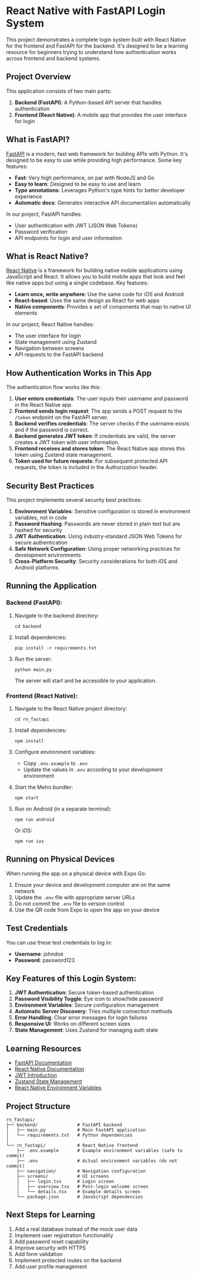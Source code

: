 # React Native with FastAPI Login System

This project demonstrates a complete login system built with React Native for the frontend and FastAPI for the backend. It's designed to be a learning resource for beginners trying to understand how authentication works across frontend and backend systems.

## Project Overview

This application consists of two main parts:

1. **Backend (FastAPI)**: A Python-based API server that handles authentication
2. **Frontend (React Native)**: A mobile app that provides the user interface for login

## What is FastAPI?

[FastAPI](https://fastapi.tiangolo.com/) is a modern, fast web framework for building APIs with Python. It's designed to be easy to use while providing high performance. Some key features:

- **Fast**: Very high performance, on par with NodeJS and Go
- **Easy to learn**: Designed to be easy to use and learn
- **Type annotations**: Leverages Python's type hints for better developer experience
- **Automatic docs**: Generates interactive API documentation automatically

In our project, FastAPI handles:
- User authentication with JWT (JSON Web Tokens)
- Password verification
- API endpoints for login and user information

## What is React Native?

[React Native](https://reactnative.dev/) is a framework for building native mobile applications using JavaScript and React. It allows you to build mobile apps that look and feel like native apps but using a single codebase. Key features:

- **Learn once, write anywhere**: Use the same code for iOS and Android
- **React-based**: Uses the same design as React for web apps
- **Native components**: Provides a set of components that map to native UI elements

In our project, React Native handles:
- The user interface for login
- State management using Zustand
- Navigation between screens
- API requests to the FastAPI backend

## How Authentication Works in This App

The authentication flow works like this:

1. **User enters credentials**: The user inputs their username and password in the React Native app.
2. **Frontend sends login request**: The app sends a POST request to the `/token` endpoint on the FastAPI server.
3. **Backend verifies credentials**: The server checks if the username exists and if the password is correct.
4. **Backend generates JWT token**: If credentials are valid, the server creates a JWT token with user information.
5. **Frontend receives and stores token**: The React Native app stores this token using Zustand state management.
6. **Token used for future requests**: For subsequent protected API requests, the token is included in the Authorization header.

## Security Best Practices

This project implements several security best practices:

1. **Environment Variables**: Sensitive configuration is stored in environment variables, not in code
2. **Password Hashing**: Passwords are never stored in plain text but are hashed for security
3. **JWT Authentication**: Using industry-standard JSON Web Tokens for secure authentication
4. **Safe Network Configuration**: Using proper networking practices for development environments
5. **Cross-Platform Security**: Security considerations for both iOS and Android platforms

## Running the Application

### Backend (FastAPI):

1. Navigate to the backend directory:
   ```
   cd backend
   ```

2. Install dependencies:
   ```
   pip install -r requirements.txt
   ```

3. Run the server:
   ```
   python main.py
   ```
   
   The server will start and be accessible to your application.

### Frontend (React Native):

1. Navigate to the React Native project directory:
   ```
   cd rn_fastapi
   ```

2. Install dependencies:
   ```
   npm install
   ```
   
3. Configure environment variables:
   - Copy `.env.example` to `.env`
   - Update the values in `.env` according to your development environment

4. Start the Metro bundler:
   ```
   npm start
   ```

5. Run on Android (in a separate terminal):
   ```
   npm run android
   ```
   
   Or iOS:
   ```
   npm run ios
   ```

## Running on Physical Devices

When running the app on a physical device with Expo Go:

1. Ensure your device and development computer are on the same network
2. Update the `.env` file with appropriate server URLs
3. Do not commit the `.env` file to version control
4. Use the QR code from Expo to open the app on your device

## Test Credentials

You can use these test credentials to log in:

- **Username**: johndoe
- **Password**: password123

## Key Features of this Login System:

1. **JWT Authentication**: Secure token-based authentication
2. **Password Visibility Toggle**: Eye icon to show/hide password
3. **Environment Variables**: Secure configuration management
4. **Automatic Server Discovery**: Tries multiple connection methods
5. **Error Handling**: Clear error messages for login failures
6. **Responsive UI**: Works on different screen sizes
7. **State Management**: Uses Zustand for managing auth state

## Learning Resources

- [FastAPI Documentation](https://fastapi.tiangolo.com/)
- [React Native Documentation](https://reactnative.dev/docs/getting-started)
- [JWT Introduction](https://jwt.io/introduction)
- [Zustand State Management](https://github.com/pmndrs/zustand)
- [React Native Environment Variables](https://www.npmjs.com/package/react-native-dotenv)

## Project Structure

```
rn_fastapi/
├── backend/               # FastAPI backend
│   ├── main.py            # Main FastAPI application
│   └── requirements.txt   # Python dependencies
│
└── rn_fastapi/            # React Native frontend
    ├── .env.example       # Example environment variables (safe to commit)
    ├── .env               # Actual environment variables (do not commit)
    ├── navigation/        # Navigation configuration
    ├── screens/           # UI screens
    │   ├── login.tsx      # Login screen
    │   ├── overview.tsx   # Post-login welcome screen
    │   └── details.tsx    # Example details screen
    └── package.json       # JavaScript dependencies
```

## Next Steps for Learning

1. Add a real database instead of the mock user data
2. Implement user registration functionality
3. Add password reset capability
4. Improve security with HTTPS
5. Add form validation
6. Implement protected routes on the backend
7. Add user profile management
